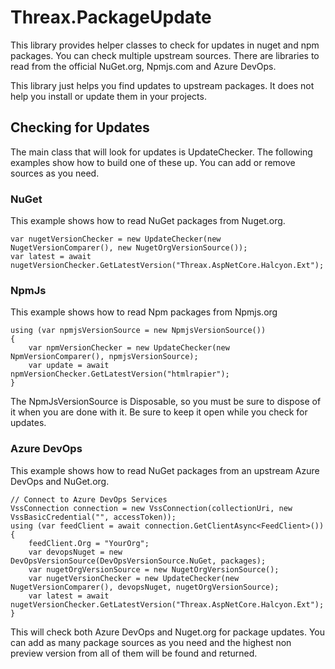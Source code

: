 # Threax.PackageUpdate
This library provides helper classes to check for updates in nuget and npm packages. You can check multiple upstream sources. There are libraries to read from the official NuGet.org, Npmjs.com and Azure DevOps.

This library just helps you find updates to upstream packages. It does not help you install or update them in your projects.

## Checking for Updates
The main class that will look for updates is UpdateChecker. The following examples show how to build one of these up. You can add or remove sources as you need.

### NuGet
This example shows how to read NuGet packages from Nuget.org.
```
var nugetVersionChecker = new UpdateChecker(new NugetVersionComparer(), new NugetOrgVersionSource());
var latest = await nugetVersionChecker.GetLatestVersion("Threax.AspNetCore.Halcyon.Ext");
```

### NpmJs
This example shows how to read Npm packages from Npmjs.org
```
using (var npmjsVersionSource = new NpmjsVersionSource())
{
    var npmVersionChecker = new UpdateChecker(new NpmVersionComparer(), npmjsVersionSource);
    var update = await npmVersionChecker.GetLatestVersion("htmlrapier");
}
```
The NpmJsVersionSource is Disposable, so you must be sure to dispose of it when you are done with it. Be sure to keep it open while you check for updates.

### Azure DevOps
This example shows how to read NuGet packages from an upstream Azure DevOps and NuGet.org.
```
// Connect to Azure DevOps Services
VssConnection connection = new VssConnection(collectionUri, new VssBasicCredential("", accessToken));
using (var feedClient = await connection.GetClientAsync<FeedClient>())
{
    feedClient.Org = "YourOrg";
    var devopsNuget = new DevOpsVersionSource(DevOpsVersionSource.NuGet, packages);
    var nugetOrgVersionSource = new NugetOrgVersionSource();
    var nugetVersionChecker = new UpdateChecker(new NugetVersionComparer(), devopsNuget, nugetOrgVersionSource);
    var latest = await nugetVersionChecker.GetLatestVersion("Threax.AspNetCore.Halcyon.Ext");
}
```
This will check both Azure DevOps and Nuget.org for package updates. You can add as many package sources as you need and the highest non preview version from all of them will be found and returned.